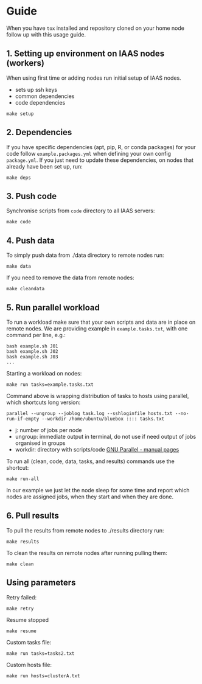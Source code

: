 # Guide

When you have `tox` installed and repository cloned on your home node follow up
with this usage guide.

## 1. Setting up environment on IAAS nodes (workers)

When using first time or adding nodes run initial setup of IAAS nodes.
- sets up ssh keys
- common dependencies
- code dependencies

```
make setup
```

## 2. Dependencies

If you have specific dependencies (apt, pip, R, or conda packages) for your
code follow `example.packages.yml` when defining your own config `package.yml`.
If you just need to update these dependencies, on nodes that already have
been set up, run:
```
make deps
```

## 3. Push code

Synchronise scripts from `code` directory to all IAAS servers:
```
make code
```

## 4. Push data

To simply push data from ./data directory to remote nodes run:
```
make data
```

If you need to remove the data from remote nodes:
```
make cleandata
```

## 5. Run parallel workload

To run a workload make sure that your own scripts and data are in place on remote nodes.
We are providing example in `example.tasks.txt`, with one command per line, e.g.:
```
bash example.sh J01
bash example.sh J02
bash example.sh J03
...
```

Starting a workload on nodes:
```
make run tasks=example.tasks.txt
```

Command above is wrapping distribution of tasks to hosts using parallel, which shortcuts long version:
```
parallel --ungroup --joblog task.log --sshloginfile hosts.txt --no-run-if-empty --workdir /home/ubuntu/bluebox :::: tasks.txt
```

- j: number of jobs per node
- ungroup: immediate output in terminal, do not use if need output of jobs organised in groups
- workdir: directory with scripts/code
  [GNU Parallel - manual pages](https://www.gnu.org/software/parallel/man.html)

To run all (clean, code, data, tasks, and results) commands use the shortcut:

```
make run-all
```

In our example we just let the node sleep for some time and report which nodes are assigned jobs,
when they start and when they are done.

## 6. Pull results

To pull the results from remote nodes to ./results directory run:
```
make results
```

To clean the results on remote nodes after running pulling them:
```
make clean
```

## Using parameters

Retry failed:

```
make retry
```

Resume stopped
```
make resume
```

Custom tasks file:
```
make run tasks=tasks2.txt
```

Custom hosts file:
```
make run hosts=clusterA.txt
```

